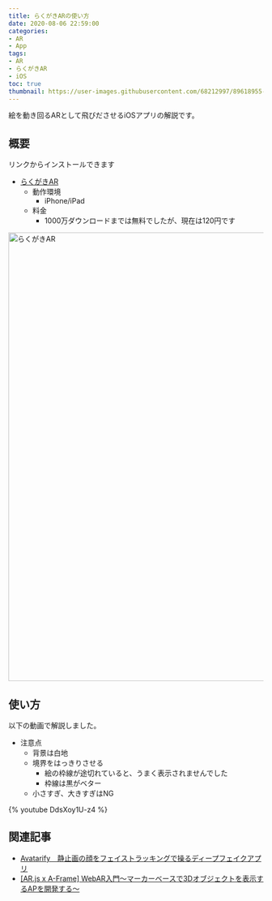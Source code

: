 ```yaml
---
title: らくがきARの使い方
date: 2020-08-06 22:59:00
categories:
- AR
- App
tags:   
- AR
- らくがきAR
- iOS
toc: true
thumbnail: https://user-images.githubusercontent.com/68212997/89618955-0e1c0e80-d8c8-11ea-8f38-122fe3c1af6a.jpeg
---
```


絵を動き回るARとして飛びださせるiOSアプリの解説です。

## 概要
リンクからインストールできます

- [らくがきAR](https://apps.apple.com/jp/app/%E3%82%89%E3%81%8F%E3%81%8C%E3%81%8Dar/id1515215584)
    - 動作環境
        - iPhone/iPad
    - 料金
        - 1000万ダウンロードまでは無料でしたが、現在は120円です

<img width="885" alt="らくがきAR" src="https://user-images.githubusercontent.com/68212997/89618178-94cfec00-d8c6-11ea-9196-a2fe49f57d93.png">

## 使い方
以下の動画で解説しました。

- 注意点
    - 背景は白地
    - 境界をはっきりさせる
        - 絵の枠線が途切れていると、うまく表示されませんでした
        - 枠線は黒がベター
    - 小さすぎ、大きすぎはNG

{% youtube DdsXoy1U-z4 %}

## 関連記事
- [Avatarify　静止画の顔をフェイストラッキングで操るディープフェイクアプリ](/Avatarify-静止画の顔をフェイストラッキングで操るアプリ/)
- [[AR.js x A-Frame] WebAR入門～マーカーベースで3Dオブジェクトを表示するAPを開発する～](/ar-js-x-a-frame-WebAR入門/)